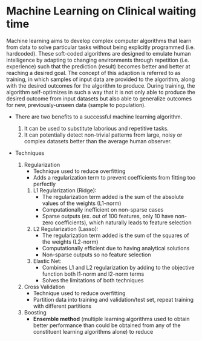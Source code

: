 # Machine Learning on Clinical waiting time

Machine learning aims to develop complex computer algorithms that learn from
data to solve particular tasks without being explicitly programmed (i.e. hardcoded).
These soft-coded algorithms are designed to emulate
human intelligence by adapting to changing environments through repetition
(i.e. experience) such that the prediction (result) becomes better and better at reaching a desired
goal. The concept of this adaption is referred to as training, in which samples of
input data are provided to the algorithm, along with the desired outcomes
for the algorithm to produce. During training, the algorithm self-optimizes in
such a way that it is not only able to produce the desired outcome from input
datasets but also able to generalize outcomes for new, previously-unseen data (sample to population).

- There are two benefits to a successful machine learning algorithm. 
  1. It can be used to substitute laborious and repetitive tasks. 
  2. It can potentially detect non-trivial patterns from large, noisy
or complex datasets better than the average human observer. 


- Techniques
	1. Regularization
		- Technique used to reduce overfitting
		- Adds a regularization term to prevent coefficients from fitting too perfectly
		1. L1 Regularization (Ridge):
			- The regularization term added is the sum of the absolute values of the weights (L1-norm)
			- Computationally inefficient on non-sparse cases
			- Sparse outputs (ex. out of 100 features, only 10 have non-zero coefficients), which naturally leads to feature selection
		1. L2 Regularization (Lasso):
			- The regularization term added is the sum of the squares of the weights (L2-norm)
			- Computationally efficient due to having analytical solutions
			- Non-sparse outputs so no feature selection
		1. Elastic Net:
			- Combines L1 and L2 regularization by adding to the objective function both l1-norm and l2-norm terms
			- Solves the limitations of both techniques
	1. Cross Validation
		- Technique used to reduce overfitting
		- Partition data into training and validation/test set, repeat training with different partitions
	1. Boosting
		- **Ensemble method** (multiple learning algorithms used to obtain better performance than could be obtained from any of the constituent learning algorithms alone) to reduce 
